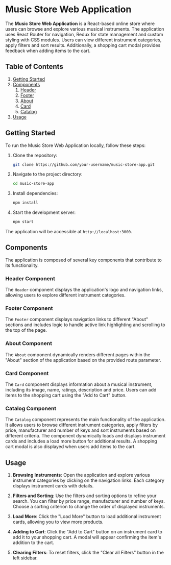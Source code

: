 # Music Store Web Application

The **Music Store Web Application** is a React-based online store where users can browse and explore various musical instruments. The application uses React Router for navigation, Redux for state management and custom styling with CSS modules. Users can view different instrument categories, apply filters and sort results. Additionally, a shopping cart modal provides feedback when adding items to the cart.

## Table of Contents

1. [Getting Started](#getting-started)
2. [Components](#components)
    1. [Header](#header-component)
    2. [Footer](#footer-component)
    3. [About](#about-component)
    4. [Card](#card-component)
    5. [Catalog](#catalog-component)
3. [Usage](#usage)

## Getting Started

To run the Music Store Web Application locally, follow these steps:

1. Clone the repository:

    ```bash
    git clone https://github.com/your-username/music-store-app.git
    ```

2. Navigate to the project directory:

    ```bash
    cd music-store-app
    ```

3. Install dependencies:

    ```bash
    npm install
    ```

4. Start the development server:

    ```bash
    npm start
    ```

The application will be accessible at `http://localhost:3000`.

## Components

The application is composed of several key components that contribute to its functionality.

### Header Component

The `Header` component displays the application's logo and navigation links, allowing users to explore different instrument categories.

### Footer Component

The `Footer` component displays navigation links to different "About" sections and includes logic to handle active link highlighting and scrolling to the top of the page.

### About Component

The `About` component dynamically renders different pages within the "About" section of the application based on the provided route parameter.

### Card Component

The `Card` component displays information about a musical instrument, including its image, name, ratings, description and price. Users can add items to the shopping cart using the "Add to Cart" button.

### Catalog Component

The `Catalog` component represents the main functionality of the application. It allows users to browse different instrument categories, apply filters by price, manufacturer and number of keys and sort instruments based on different criteria. The component dynamically loads and displays instrument cards and includes a load more button for additional results. A shopping cart modal is also displayed when users add items to the cart.

## Usage

1. **Browsing Instruments**: Open the application and explore various instrument categories by clicking on the navigation links. Each category displays instrument cards with details.

2. **Filters and Sorting**: Use the filters and sorting options to refine your search. You can filter by price range, manufacturer and number of keys. Choose a sorting criterion to change the order of displayed instruments.

3. **Load More**: Click the "Load More" button to load additional instrument cards, allowing you to view more products.

4. **Adding to Cart**: Click the "Add to Cart" button on an instrument card to add it to your shopping cart. A modal will appear confirming the item's addition to the cart.

5. **Clearing Filters**: To reset filters, click the "Clear all Filters" button in the left sidebar.
